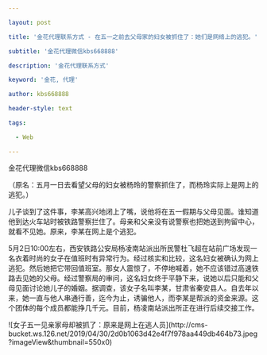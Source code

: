 ---
layout: post
title: '金花代理联系方式 - 在五一之前去父母家的妇女被抓住了：她们是网络上的逃犯。'
subtitle: '金花代理微信kbs668888'
description: '金花代理联系方式'
keyword: '金花, 代理'
author: kbs668888
header-style: text
tags:
  - Web
---
金花代理微信kbs668888

（原名：五月一日去看望父母的妇女被杨玲的警察抓住了，而杨玲实际上是网上的逃犯。）

儿子谈到了这件事，李某高兴地闭上了嘴，说他将在五一假期与父母见面。谁知道他到达火车站时被铁路警察拦住了。母亲和父亲没有说警察也把她送到拘留中心，就看不见她。原来，李某在网上是个逃犯。

5月2日10:00左右，西安铁路公安局杨凌南站派出所民警杜飞超在站前广场发现一名衣着时尚的女子在值班时有异常行为。经过核实和比较，这名妇女被确认为网上逃犯。然后她把它带回值班室。那女人震惊了，不停地喊着，她不应该错过高速铁路去见她的父母。经过警察局的审问，这名妇女终于平静下来，说她以后只能和父母见面讨论她儿子的婚姻。据调查，该女子名叫李某，甘肃省秦安县人。自去年以来，她一直与他人串通行善，迄今为止，诱骗他人，而李某是帮派的资金来源。这个团体的每个成员都能挣几千元。目前，杨凌南站派出所正在进行后续交接工作。

![女子五一见亲家母却被抓了：原来是网上在逃人员](http://cms-
bucket.ws.126.net/2019/04/30/2d0b1063d42e4f7f978aa449db464b73.jpeg?imageView&thumbnail=550x0)  

